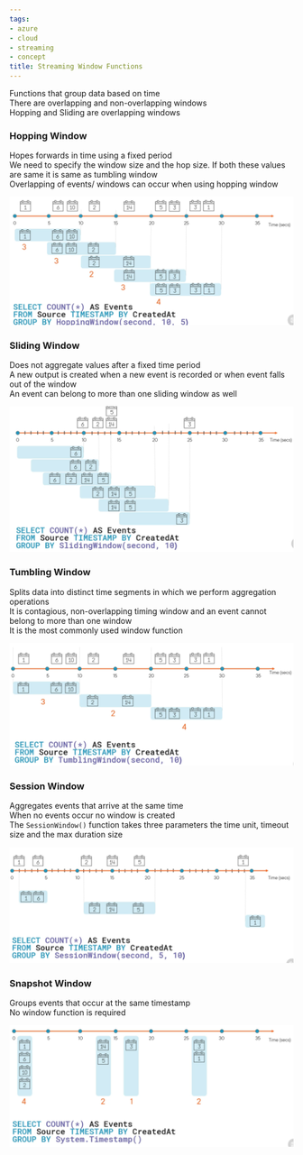 ```yaml
---
tags:
- azure
- cloud
- streaming
- concept
title: Streaming Window Functions
---
```


Functions that group data based on time  
There are overlapping and non-overlapping windows  
Hopping and Sliding are overlapping windows

### Hopping Window

Hopes forwards in time using a fixed period  
We need to specify the window size and the hop size. If both these values are same it is same as tumbling window  
Overlapping of events/ windows can occur when using hopping window

![Hopping Window|600](../images/hopping-window.png)

### Sliding Window

Does not aggregate values after a fixed time period  
A new output is created when a new event is recorded or when event falls out of the window  
An event can belong to more than one sliding window as well

![Sliding Windows|600](../images/sliding-window.png)

### Tumbling Window

Splits data into distinct time segments in which we perform aggregation operations  
It is contagious, non-overlapping timing window and an event cannot belong to more than one window  
It is the most commonly used window function

![Tumbling Windows|600](../images/tumbling-window.png)

### Session Window

Aggregates events that arrive at the same time  
When no events occur no window is created  
The `SessionWindow()` function takes three parameters the time unit, timeout size and the max duration size

![Session Windows|600](../images/session-window.png)

### Snapshot Window

Groups events that occur at the same timestamp  
No window function is required

![Snapshot Window|600](../images/snapshot-window.png)